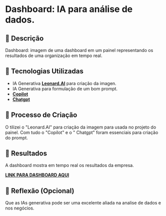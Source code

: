 
# Dashboard: IA para análise de dados.

## 📒 Descrição
Dashboard: imagem de uma dashboard em um painel representando os resultados de uma organização em tempo real.

## 🤖 Tecnologias Utilizadas
- IA Generativa **[Leonard.AI](https://app.leonardo.ai/)** para criação da imagen.
- IA Generativa para formulação de um bom prompt.
- **[Copilot](https://copilot.microsoft.com/chats/uqqV6GFakC2yvQZ6puMu5)**
- **[Chatgpt](https://chatgpt.com/)**

## 🧐 Processo de Criação
O tilizei o "Leonard.AI" para criação da imagem para usada no projeto do painel. Com tudo o "Copilot" e o " Chatgpt" foram essenciais para criação do prompt.
## 🚀 Resultados
A dashboard mostra em tempo real os resultados da empresa. 

**[LINK PARA DASHBOARD AQUI](https://github.com/viniciusddias/desafio_dio/tree/main/DESAFIO)**

## 💭 Reflexão (Opcional)
Que as IAs generativa pode ser uma excelente aliada na analise de dados e nos negócios.
